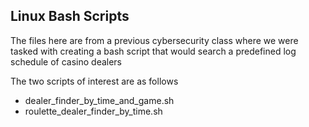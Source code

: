 ## Linux Bash Scripts

The files here are from a previous cybersecurity class where we were tasked with creating a bash script that would search a predefined log schedule of casino dealers

The two scripts of interest are as follows

- dealer_finder_by_time_and_game.sh
- roulette_dealer_finder_by_time.sh
